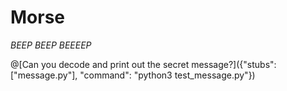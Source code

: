 # Morse

*BEEP BEEP BEEEEP*



@[Can you decode and print out the secret message?]({"stubs": ["message.py"], "command": "python3 test_message.py"})
